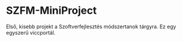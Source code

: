 # SZFM-MiniProject
Első, kisebb projekt a Szoftverfejlesztés módszertanok tárgyra. Ez egy egyszerű viccportál.
